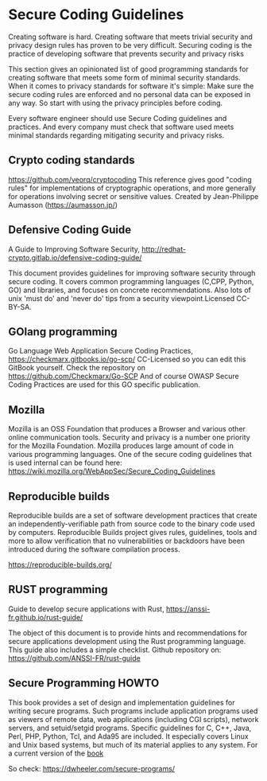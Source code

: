 #  Secure Coding Guidelines


Creating software is hard. Creating software that meets trivial security
and privacy design rules has proven to be very difficult. Securing
coding is the practice of developing software that prevents security and
privacy risks

This section gives an opinionated list of good programming standards for
creating software that meets some form of minimal security standards.
When it comes to privacy standards for software it\'s simple: Make sure
the secure coding rules are enforced and no personal data can be exposed
in any way. So start with using the privacy principles before coding.

Every software engineer should use Secure Coding guidelines and
practices. And every company must check that software used meets minimal
standards regarding mitigating security and privacy risks.

## Crypto coding standards

<https://github.com/veorq/cryptocoding> This reference gives good
\"coding rules\" for implementations of cryptographic operations, and
more generally for operations involving secret or sensitive values.
Created by Jean-Philippe Aumasson (<https://aumasson.jp/>)

## Defensive Coding Guide

A Guide to Improving Software Security,
<http://redhat-crypto.gitlab.io/defensive-coding-guide/>

This document provides guidelines for improving software security
through secure coding. It covers common programming languages (C,CPP,
Python, GO) and libraries, and focuses on concrete recommendations. Also
lots of unix \'must do\' and \'never do\' tips from a security
viewpoint.Licensed CC-BY-SA.

## GOlang programming

Go Language Web Application Secure Coding Practices,
<https://checkmarx.gitbooks.io/go-scp/> CC-Licensed so you can edit this
GitBook yourself. Check the repository on
<https://github.com/Checkmarx/Go-SCP> And of course OWASP Secure Coding
Practices are used for this GO specific publication.

## Mozilla

Mozilla is an OSS Foundation that produces a Browser and various other
online communication tools. Security and privacy is a number one
priority for the Mozilla Foundation. Mozilla produces large amount of
code in various programming languages. One of the secure coding
guidelines that is used internal can be found here:
<https://wiki.mozilla.org/WebAppSec/Secure_Coding_Guidelines>

## Reproducible builds

Reproducible builds are a set of software development practices that
create an independently-verifiable path from source code to the binary
code used by computers. Reproducible Builds project gives rules,
guidelines, tools and more to allow verification that no vulnerabilities
or backdoors have been introduced during the software compilation
process.

<https://reproducible-builds.org/>

## RUST programming

Guide to develop secure applications with Rust,
<https://anssi-fr.github.io/rust-guide/>

The object of this document is to provide hints and recommendations for
secure applications development using the Rust programming language.
This guide also includes a simple checklist. Github repository on:
<https://github.com/ANSSI-FR/rust-guide>

## Secure Programming HOWTO

This book provides a set of design and implementation guidelines for
writing secure programs. Such programs include application programs used
as viewers of remote data, web applications (including CGI scripts),
network servers, and setuid/setgid programs. Specific guidelines for C,
C++, Java, Perl, PHP, Python, Tcl, and Ada95 are included. It especially
covers Linux and Unix based systems, but much of its material applies to
any system. For a current version of the [book](https://dwheeler.com/secure-programs/)

So check:
https://dwheeler.com/secure-programs/
